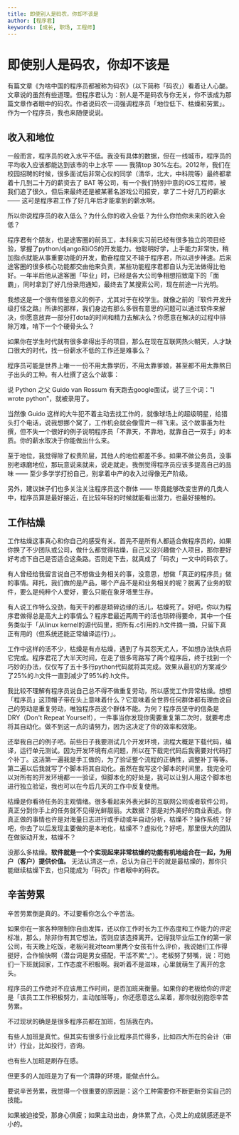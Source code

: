 ```yaml
---
title: 即使别人是码农，你却不该是
author: [程序君]
keywords: [成长, 职场, 工程师]
---
```


# 即使别人是码农，你却不该是

有篇文章《为啥中国的程序员都被称为码农》（以下简称「码农」）看着让人心酸。文章说的虽然有些道理。但程序君认为：别人是不是码农与你无关，你不该成为那篇文章作者眼中的码农。作者说码农一词强调程序员「地位低下、枯燥和劳累」。作为一个程序员，我也来随便说说。

## 收入和地位

一般而言，程序员的收入水平不低。我没有具体的数据，但在一线城市，程序员的平均收入应该都能达到该市的中上水平 —— 我猜top 30%左右。2012年，我们在校园招聘的时候，很多面试后非常心仪的同学（清华，北大，中科院等）最终都拿着十几到二十万的薪资去了 BAT 等公司，有一个我们特别中意的iOS工程师，被我们追了很久，但后来最终还是被某著名游戏公司招安，拿了二十好几万的薪水 —— 这可是程序君工作了好几年后才能拿到的薪水啊。

所以你说程序员的收入低么？为什么你的收入会低？为什么你怕你未来的收入会低？

程序君有个朋友，也是途客圈的前员工，本科来实习前已经有很多独立的项目经验，掌握了python/django和iOS的开发能力。他聪明好学，上手能力非常快，稍加指点就能从事重要功能的开发，勤奋程度又不输于程序君，所以进步神速。后来途客圈的很多核心功能都交由他来负责，某些功能程序君都自认为无法做得比他好。一年半后他从途客圈「毕业」时，已经是各大公司争相想招致麾下的「面霸」，同时拿到了好几份录用通知，最终去了某搜索公司，现在前途一片光明。

我想这是一个很有借鉴意义的例子，尤其对于在校学生。就像之前的『软件开发升级打怪之路』所讲的那样，我们身边有那么多很有意思的问题可以通过软件来解决，你愿意放弃一部分打dota的时间和精力去解决么？你愿意在解决的过程中排除万难，啃下一个个硬骨头么？

如果你在学生时代就有很多拿得出手的项目，那么在现在互联网热火朝天，人才缺口很大的时代，找一份薪水不低的工作还是难事么？

程序员可能是世界上唯一一份不用太靠学历，不用太靠爹娘，甚至都不用太靠熬日子出头的工种。有人杜撰了这么个故事：

说 Python 之父 Guido van Rossum 有天跑去google面试，说了三个词："I wrote python"，就被录用了。

当然像 Guido 这样的大牛犯不着主动去找工作的，就像球场上的超级明星，给猎头打个电话，说我想挪个窝了，工作机会就会像雪片一样飞来。这个故事虽为杜撰，但不失一个很好的例子说明程序员「不靠天，不靠地，就靠自己一双手」的本质。你的薪水取决于你能做出什么来。

至于地位，我觉得除了权贵阶层，其他人的地位都差不多。如果不做公务员，没事别老琢磨地位，那玩意说来就来，说走就走。我倒觉得程序员应该多提高自己的品味 —— 至少多学学打扮自己，别拿着中产的收入过得像无产阶级。

另外，建议妹子们也多关注关注程序员这个群体 —— 毕竟能够改变世界的几类人中，程序员算是最好接近，在比较年轻的时候就能看出潜力，也最好接触的。

## 工作枯燥

工作枯燥这事真心和你自己的感受有关。首先不是所有人都适合做程序员的，如果你换了不少团队或公司，做什么都觉得枯燥，自己又没兴趣做个人项目，那你要好好考虑下自己是否适合这条路。否则走下去，就真成了「码农」一文中的码农了。

有人曾经给我留言说自己不想做业务相关的事，没意思，想做「真正的程序员」做的事情。拜托，我们做的是产品，哪个产品不是和业务相关的呢？脱离了业务的软件，要么是纯粹个人爱好，要么只能在象牙塔里生存。

有人说工作特么没劲，每天干的都是琐碎边缘的活儿，枯燥死了。好吧，你以为程序君做得总是高大上的事情么？程序君最近两周干的活也琐碎得要命，其中一个任务类似于「从linux kernel的源代码里，把所有.c引用的.h文件摘一摘，只留下真正有用的（但系统还能正常编译运行）」。

工作中这样的活不少，枯燥是有点枯燥，遇到了与其怨天尤人，不如想办法快点将它完成。程序君花了大半天时间，在走了很多弯路写了两个程序后，终于找到一个巧妙的办法，仅仅写了五十多行python代码就将其完成。效果从最初的方案减少了25%的.h文件一直到减少了95%的.h文件。

我比较不理解有程序员说自己总不得不做重复劳动，所以感觉工作异常枯燥。想想「程序员」这顶帽子带在头上意味着什么？它意味着全世界任何群体都有理由说自己的劳动是重复劳动，唯独程序员这个群体不能。为何？程序员坚守的信条是DRY（Don't Repeat Yourself），一件事当你发现你需要重复第二次时，就要考虑将其自动化。做不到这一点的请努力，因为这决定了你的效率和效能。

还举我自己的例子吧。前些日子我要测试几个开发环境，流程大概是下载代码，编译，运行单元测试。因为开发环境有点问题，所以在下载完代码后我需要对代码打个补丁。这活第一遍我是手工做的，为了验证整个流程的正确性，调整补丁等等。第二遍以后我就写了个脚本将其自动化。虽然在我写这个脚本的时间里，我完全可以对所有的开发环境都一一验证，但脚本化的好处是，我可以让别人用这个脚本也进行独立验证，我也可以在今后几天的工作中反复使用。

枯燥是你看待任务的主观情绪。很多看起来外表光鲜的互联网公司或者软件公司，真正分到你手上的任务就不见得光鲜靓丽。大数据？那是对外美好的商业表述。你真正做的事情也许是对海量日志进行或手动或半自动分析，枯燥不？操作系统？好吧，你去了以后发现主要做的是本地化，枯燥不？虚拟化？好吧，那里很大的团队在做驱动开发，枯燥不？

没那么多枯燥。__软件就是一个个实现起来非常枯燥的功能有机地组合在一起，为用户（客户）提供价值。__ 无法认清这一点，总认为自己干的就是最枯燥的，那你只能继续枯燥下去，也只能成为「码农」作者眼中的码农。

## 辛苦劳累

辛苦劳累倒是真的。不过要看你怎么个辛苦法。

如果你在一家各种限制你自由发挥，还以你工作时长为工作态度和工作能力的评定标准，那么，除非你有其它想法，否则应该选择离开。记得我毕业后工作的第一家公司，有天晚上吃饭，老板问我对team里两个女孩有什么评价，我说她们工作得挺好，合作愉快啊（潜台词是男女搭配，干活不累^_^）。老板努了努嘴，说：可她们一下班就回家，工作态度不积极啊。我听着不是滋味，心里就萌生了离开的念头。

程序员的工作绝对不应该用工作时间，是否加班来衡量。如果你的老板给你的评定是「该员工工作积极努力，主动加班等」，你还愿意这么呆着，那你就别抱怨辛苦劳累。

不过现状的确是是很多程序员都在加班，包括我在内。

有些人加班是真忙。但其实有很多行业比程序员忙得多，比如四大所在的会计（审计）行业，比如投行，咨询。

也有些人加班是刷存在感。

但更多的人加班是为了有一个清静的环境，能做点什么。

要说辛苦劳累，我觉得一个很重要的原因是：这个工种需要你不断更新夯实自己的技能。

如果被迫接受，那身心俱疲；如果主动出击，身体累了点，心灵上的成就感还是不小的。

